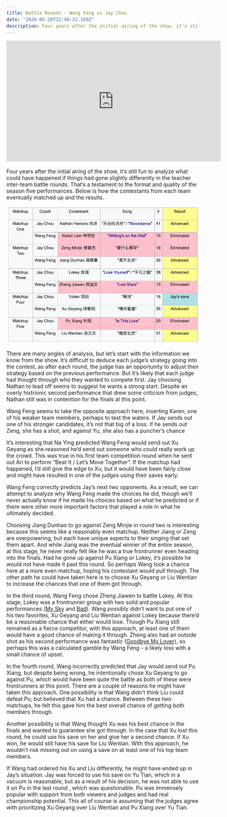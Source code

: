 ```yaml
---
title: Battle Rounds - Wang Feng vs Jay Chou
date: "2020-05-20T22:40:32.169Z"
description: Four years after the initial airing of the show, it’s still fun to analyze what could have happened if things had gone slightly differently in the teacher inter-team battle rounds.
---
```


<iframe width="560" height="315" src="https://www.youtube.com/embed/A6IekM3JG1E?start=3154" frameborder="0" allow="accelerometer; autoplay; encrypted-media; gyroscope; picture-in-picture" allowfullscreen></iframe>

Four years after the initial airing of the show, it’s still fun to analyze what could have happened if things had gone slightly differently in the teacher inter-team battle rounds. That’s a testament to the format and quality of the season five performances. Below is how the contestants from each team eventually matched up and the results.

![Wang Feng Jay Chou Results](./wang-jay-results.png)

There are many angles of analysis, but let’s start with the information we know from the show. It’s difficult to deduce each judge’s strategy going into the contest, as after each round, the judge has an opportunity to adjust their strategy based on the previous performance. But it’s likely that each judge had thought through who they wanted to compete first. Jay choosing Nathan to lead off seems to suggest he wants a strong start. Despite an overly histrionic second performance that drew some criticism from judges, Nathan still was in contention for the finals at this point.

Wang Feng seems to take the opposite approach here, inserting Karen, one of his weaker team members, perhaps to test the waters. If Jay sends out one of his stronger candidates, it’s not that big of a loss. If he sends out Zeng, she has a shot, and against Yu, she also has a puncher’s chance

It’s interesting that Na Ying predicted Wang Feng would send out Xu Geyang as she reasoned he’d send out someone who could really work up the crowd. This was true in his first team competition round when he sent out Ari to perform “Beat It / Let’s Move Together”. If the matchup had happened, I’d still give the edge to Xu, but it would have been fairly close and might have resulted in one of the judges using their saves early.

Wang Feng correctly predicts Jay’s next two opponents. As a result, we can attempt to analyze why Wang Feng made the choices he did, though we’ll never actually know if he made his choices based on what he predicted or if there were other more important factors that played a role in what he ultimately decided.

Choosing Jiang Dunhao to go against Zeng Minjie in round two is interesting because this seems like a reasonably even matchup. Neither Jiang or Zeng are overpowering, but each have unique aspects to their singing that set them apart. And while Jiang was the eventual winner of the entire season, at this stage, he never really felt like he was a true frontrunner even heading into the finals. Had he gone up against Pu Xiang or Lokey, it’s possible he would not have made it past this round. So perhaps Wang took a chance here at a more even matchup, hoping his contestant would pull through. The other path he could have taken here is to choose Xu Geyang or Liu Wentian to increase the chances that one of them got through.

In the third round, Wang Feng chose Zheng Jiawen to battle Lokey. At this stage, Lokey was a frontrunner group with two solid and popular performances ([My Sky](https://www.youtube.com/watch?v=gR-QRXO1fFU) and [Bad](https://www.youtube.com/watch?v=7aJO3PdF_3U)). Wang possibly didn’t want to put one of his two favorites, Xu Geyang and Liu Wentian against Lokey because there’d be a reasonable chance that either would lose. Though Pu Xiang still remained as a fierce competitor, with this approach, at least one of them would have a good chance of making it through. Zheng also had an outside shot as his second performance was fantastic ([Goodbye My Lover](https://www.youtube.com/watch?v=eRWgb4tlj18)), so perhaps this was a calculated gamble by Wang Feng - a likely loss with a small chance of upset.

In the fourth round, Wang incorrectly predicted that Jay would send out Pu Xiang, but despite being wrong, he intentionally chose Xu Geyang to go against Pu, which would have been quite the battle as both of these were frontrunners at this point. There are a couple of reasons he might have taken this approach. One possibility is that Wang didn’t think Liu could defeat Pu, but believed that Xu had a chance. Between these two matchups, he felt this gave him the best overall chance of getting both members through.

Another possibility is that Wang thought Xu was his best chance in the finals and wanted to guarantee she got through. In the case that Xu lost this round, he could use his save on her and give her a second chance. If Xu won, he would still have his save for Liu Wentian. With this approach, he wouldn’t risk missing out on using a save on at least one of his top team members.

If Wang had ordered his Xu and Liu differently, he might have ended up in Jay’s situation. Jay was forced to use his save on Yu Tian, which in a vacuum is reasonable, but as a result of his decision, he was not able to use it on Pu in the last round , which was questionable. Pu was immensely popular with support from both viewers and judges and had real championship potential. This all of course is assuming that the judges agree with prioritizing Xu Geyang over Liu Wentian and Pu Xiang over Yu Tian.
